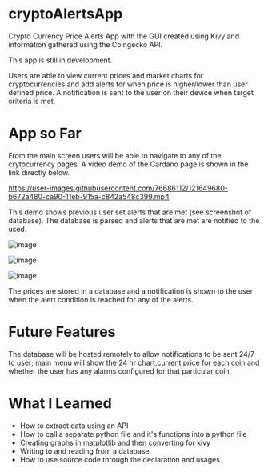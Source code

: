 # cryptoAlertsApp
Crypto Currency Price Alerts App with the GUI created using Kivy and information gathered using the Coingecko API.

This app is still in development.

Users are able to view current prices and market charts for cryptocurrencies and add alerts for when price is higher/lower than user defined price.  A notification is sent to the user on their device when target criteria is met.

# App so Far
From the main screen users will be able to navigate to any of the crytocurrency pages.  A video demo of the Cardano page is shown in the link directly below.  

https://user-images.githubusercontent.com/76686112/121649680-b672a480-ca90-11eb-915a-c842a548c399.mp4

This demo shows previous user set alerts that are met (see screenshot of database).  The database is parsed and alerts that are met are notified to the used. 

![image](https://user-images.githubusercontent.com/76686112/121650164-326cec80-ca91-11eb-9b9f-055988cdcd0d.png)

![image](https://user-images.githubusercontent.com/76686112/118045487-dfa7f400-b36f-11eb-9f5b-e2f26b0fe71c.png)

![image](https://user-images.githubusercontent.com/76686112/118045691-28f84380-b370-11eb-8239-a022047a3889.png)


The prices are stored in a database and a notification is shown to the user when the alert condition is reached for any of the alerts.

# Future Features
The database will be hosted remotely to allow notifications to be sent 24/7 to user; main menu will show the 24 hr chart,current price for each coin and whether the user has any alarms configured for that particular coin. 

# What I Learned

* How to extract data using an API
* How to call a separate python file and it's functions into a python file
* Creating graphs in matplotlib and then converting for kivy
* Writing to and reading from a database
* How to use source code through the declaration and usages
